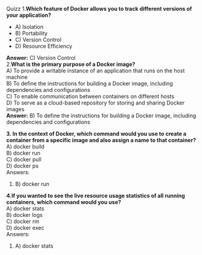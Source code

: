 Quizz
1.**Which feature of Docker allows you to track different versions of your application?**  

-   A) Isolation
-   B) Portability
-   C) Version Control
-   D) Resource Efficiency

**Answer:**  C) Version Control  
2.**What is the primary purpose of a Docker image?**  
A) To provide a writable instance of an application that runs on the host machine  
B) To define the instructions for building a Docker image, including dependencies and configurations  
C) To enable communication between containers on different hosts  
D) To serve as a cloud-based repository for storing and sharing Docker images  
**Answer:**  B) To define the instructions for building a Docker image, including dependencies and configurations

**3. In the context of Docker, which command would you use to create a container from a specific image and also assign a name to that container?**  
A) docker build  
B) docker run  
C) docker pull  
D) docker ps  
Answers:  

1.  B) docker run

**4.If you wanted to see the live resource usage statistics of all running containers, which command would you use?**  
A) docker stats  
B) docker logs  
C) docker rm  
D) docker exec  
Answers:  

1.  A) docker stats
<!--stackedit_data:
eyJoaXN0b3J5IjpbLTE2NjMxNDM0OTIsMTQ4NjYxNjUxNV19
-->